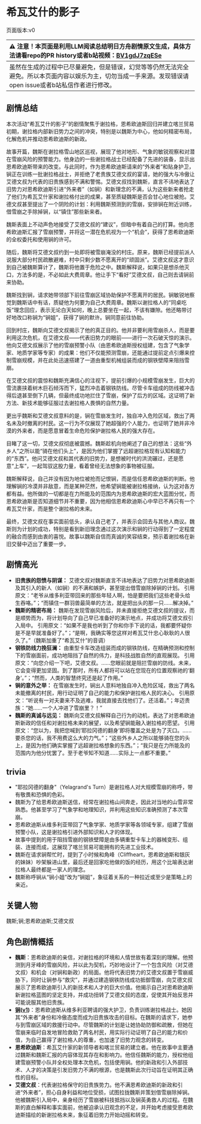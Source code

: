 # 希瓦艾什的影子
页面版本:v0
 

| :warning: 注意！本页面是利用LLM阅读总结明日方舟剧情原文生成，具体方法请看repo的PR history或者b站视频：[BV1gdJ7zqESe](https://www.bilibili.com/video/BV1gdJ7zqESe/)         |
|:----------------------------|
| 虽然在生成的过程中已尽量避免，但是错误，幻觉等等仍然无法完全避免。所以本页面内容以娱乐为主，切勿当成一手来源。发现错误请open issue或者b站私信作者进行修改。|



## 剧情总结
本次活动“希瓦艾什的影子”的剧情聚焦于谢拉格，恩希欧迪斯回归并建立喀兰贸易初期，谢拉格内部新旧势力之间的冲突，特别是以魏斯为中心，他如何精密布局，化解危机并推动恩希欧迪斯的新政。

故事开篇，魏斯在谢拉格雪山地区巡视，展现了他对地形、气象的敏锐观察和对潜在雪崩风险的预警能力。他身边的一些谢拉格战士已经配备了先进的装备，显示出恩希欧迪斯带来的改变。与此同时，作为恩希欧迪斯请来的“外来者”和贴身护卫，锏正在训练一批谢拉格战士，并拒绝了老贵族艾德文叔的宴请，她的强大与冷傲让艾德文叔为代表的旧贵族感到不满和警惕。艾德文叔找到魏斯，直言不讳地表达了旧势力对恩希欧迪斯引进“外来者”（如锏）和新理念的不满，认为这些新来者抢走了他们为希瓦艾什家和谢拉格付出的成果，甚至质疑魏斯是否会甘心地位被抢。艾德文叔甚至提出了一个阴险的计划：利用魏斯预测到的雪崩，安排锏在附近训练，借雪崩之手除掉锏，以“镇住”那些新来者。

魏斯表面上不动声色地接受了艾德文叔的“建议”，但暗中有着自己的打算。他向恩希欧迪斯汇报了雪崩预警，并将这一潜在危机视为一个“机会”，获得了恩希欧迪斯的全权委托和使用锏的许可。

随后，魏斯将艾德文叔约到一处即将被雪崩淹没的村庄。原来，魏斯已经提前派人说服大部分村民疏散避难，村中只剩少数不愿离开的“顽固派”。艾德文叔这才意识到自己被魏斯算计了，魏斯将他置于危险之中。魏斯解释说，如果只是想杀他灭口，方法多的是，不必如此大费周章。他让手下“看好”艾德文叔，自己则去请锏前来协助。

魏斯找到锏，请求她带领部下前往雪崩区域协助保护不愿离开的居民。锏敏锐地察觉到魏斯话中有话，质疑他为何要为自己大费周章。魏斯以谢拉格人的“同桌吃饭”理念回应，表示无论白天如何，晚上总要坐在一起，不该有嫌隙。他还略带讨好地改口称锏为“锏姐”，获得了锏的默许。锏同意前往协助。

回到村庄，魏斯向艾德文叔揭示了他的真正目的。他并非要利用雪崩杀人，而是要利用这次危机，在艾德文叔——代表旧势力的眼前——进行一次石破天惊的演示。他向艾德文叔展示了他的雪崩预警小队（由恩希欧迪斯授权组建，包含了气象学家、地质学家等专家）的成果：他们不仅能预测雪崩，还能通过提前定点引爆来控制雪崩规模，并在此处迅速搭建了一道由重型机械组装而成的钢铁壁障来阻挡雪崩。

在艾德文叔的震惊和魏斯充满信心的注视下，提前引爆的小规模雪崩发生，巨大的雪流裹挟着树木巨石倾泻而下，猛烈冲击着钢铁防线。尽管卡车组成的防线被冲击得后退甚至倒下几辆，但最终成功地拦住了雪崩，保护了后方的区域。这证明了新方法、新技术能够征服过去谢拉格人畏惧的自然力量。

更出乎魏斯和艾德文叔意料的是，锏在雪崩发生时，独自冲入危险区域，救出了两名未及时撤离的村民。这一行为不仅展现了她超强的个人能力，也证明了她并非冷漠的外来者，而是愿意冒着生命危险保护谢拉格人民的强大存在。

目睹了这一切，艾德文叔彻底被震撼。魏斯趁机向他阐述了自己的想法：这些“外乡人”之所以能“骑在他们头上”，是因为他们掌握了远超谢拉格现有认知和能力的“东西”。他问艾德文叔和其代表的旧势力，是想被时代的洪流碾过，还是愿意“上车”，一起驾驭这股力量，看着曾经无法想象的事物被征服。

魏斯解释说，自己并没有因为地位被抢而记恨锏，而是信任恩希欧迪斯的判断。他理解锏的冷漠并非敌意，而是某种茫然，他希望锏能被谢拉格接纳，认为这对各方都有益。他所做的一切都是在力所能及的范围内为恩希欧迪斯的宏大蓝图分忧，而恩希欧迪斯是否知道细节并不重要，因为他相信恩希欧迪斯心中早已不再只有一个希瓦艾什家，而是整个谢拉格的未来。

最终，艾德文叔在事实面前低头，承认自己老了，并表示会回去与其他人商议。魏斯则为计划的成功，特别是看到新旧理念通过这次演示和锏的行动得到了一定程度的融合而感到由衷的喜悦。故事以魏斯自信而真诚的笑容结束，预示着谢拉格在新旧交替中迈出了重要一步。
## 剧情高光
*   **旧贵族的怨愤与阴谋：** 艾德文叔对魏斯直言不讳地表达了旧势力对恩希欧迪斯及其引入的新人（如锏）的不满和嫉妒，甚至提出借雪崩除掉锏的计划。
    引用原文：“老爷从维多利亚带回来的那些年轻人啊，怕是要把我们这些老骨头给生吞咯。”；“而镇住一群羽兽最简单的方法，就是把出头的那一只......解决掉。”
*   **魏斯的精密布局：** 魏斯在发现雪崩风险后，并未直接拒绝艾德文叔的提议，而是顺势而为，将计划导向了自己早已准备好的演示地点，并成功将艾德文叔引入局中。
    引用原文：“如果不是我也听到了你和你手下说的话，我都要怀疑你是不是早就准备好了。”；“是啊，我确实等您这样对希瓦艾什忠心耿耿的人很久了。”（魏斯加重了“希瓦艾什”的音调）
*   **钢铁防线力挽狂澜：** 由重型卡车改造组装而成的钢铁防线，在精确预测和控制下的雪崩面前，成功地阻挡了自然的伟力，是科技战胜自然的直观展现。
    引用原文：“向您介绍一下吧，艾德文叔。......您眼前就是阻拦雪崩的防线。未来，它会变得更加坚固。到了那时，所有人都将可以站在您现在的位置观察祂的‘翻身’。”；“然而，人类的智慧终究还是起了作用。”
*   **锏的意外之举：** 在雪崩发生时，锏出人意料地独自冲入危险区域，救出了两名未能撤离的村民，用行动证明了自己的能力和保护谢拉格人民的决心。
    引用原文：“听说有一对夫妻来不及逃难，我就直接去找他们了。还活着。”；年迈贵族：“她......一个人冲进了雪崩里？！”
*   **魏斯的真诚与远见：** 魏斯向艾德文叔解释自己行为的动机，表达了对恩希欧迪斯新政的信任和对谢拉格未来的展望，以及希望锏能融入谢拉格的愿望。
    引用原文：“您以为，我把您喊到‘耶拉冈德的翻身’即将覆盖之处是为了灭口。......要杀您的话，我不用费这么大的力气。”；“这些外乡人之所以能够骑在您的头上，是因为他们确实掌握了远超谢拉格想象的东西。”；“我只是在力所能及的范围内为他分忧罢了。至于老爷知不知道......实际上一点都不重要。”
## trivia
*   "耶拉冈德的翻身"（Yelagrand's Turn）是谢拉格人对大规模雪崩的称呼，带有敬畏和恐惧的色彩。
*   魏斯为了给恩希欧迪斯送信，经常在谢拉格山间奔走，因此对当地的山雪非常熟悉。他甚至学习了气象学和地理知识，并利用这些知识准确预测了本次雪崩。
*   恩希欧迪斯从维多利亚带回了气象学家、地质学家等各领域专家，组建了雪崩预警小队，这是谢拉格引进外部知识和人才的体现。
*   故事中提到的用于阻挡雪崩的钢铁壁障是由多辆重型卡车上的器械变形、组装、连接而成，这展现了喀兰贸易可能拥有的先进工业技术。
*   魏斯在请求锏帮忙时，提到了小时候和角峰（Cliffheart，恩希欧迪斯和银灰的妹妹）吵架躲进山里，最后还是回家吃他做的饭的经历，用这个比喻表达谢拉格人最终都是一家人的理念。
*   魏斯称呼锏从“锏小姐”改为“锏姐”，象征着关系的一种拉近或至少是策略上的亲近。
## 关键人物
魏斯;锏;恩希欧迪斯;艾德文叔
## 角色剧情概括
-   **魏斯**：恩希欧迪斯的亲信，对谢拉格的环境和人情世故有着深刻的理解。他预测到月牙峰的雪崩风险，并以此为契机，巧妙地设计了一个包含风险（对艾德文叔）和机会（对锏和新政）的局面。他将代表旧势力的艾德文叔置于雪崩威胁下，同时让锏参与“救灾”，并通过建造钢铁防线成功抵御雪崩，向艾德文叔展示了恩希欧迪斯引入的新技术和人才的巨大价值。他揭示自己对恩希欧迪斯新谢拉格蓝图的坚定支持，并成功扭转了艾德文叔的态度，促使其开始反思并可能说服其他旧贵族。
-   **[锏](../char_v3/char_4116_blkkgt.md)([v1](../chars/char_4116_blkkgt.md))**：恩希欧迪斯从维多利亚聘请的强大护卫，负责训练谢拉格战士。她因其“外来者”身份和冷傲态度而成为旧贵族攻击的目标。在魏斯的请求下，她参与到雪崩区域的救援行动中。尽管魏斯的计划是让她协助防御和疏散，但她在雪崩来临时自发地冒险救助了两名村民，用实际行动证明了自己的能力和价值，为自己赢得了谢拉格人的尊重，也加速了旧势力观念的转变。
-   **恩希欧迪斯**：希瓦艾什家的新领导者和喀兰贸易的建立者。他在故事中主要通过魏斯和魏斯汇报的内容体现其存在和影响力。他信任魏斯的能力，授权他组建雪崩预警小队并全权处理本次危机，包括使用锏。他的新政和引入外部技术、人才的决策是引发旧势力不满的根源，也是魏斯此次行动旨在证明其正确性的目标。
-   **艾德文叔**：代表谢拉格保守的旧贵族势力。他不满恩希欧迪斯的新政和引进“外来者”，担心自身利益和地位受损，试图拉拢魏斯并策划借雪崩除掉锏。他被魏斯引入局中，亲身经历了雪崩被科技抵挡以及锏英勇救人的过程。在魏斯的直白解释和事实面前，他被迫承认旧观念的不足，并开始考虑接受恩希欧迪斯描绘的新谢拉格未来，象征着旧势力开始动摇和转变。